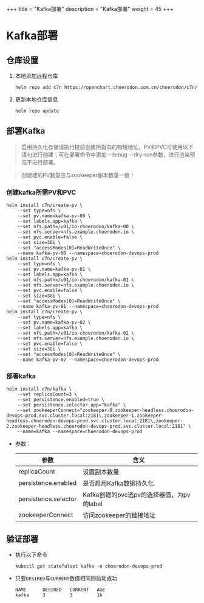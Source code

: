+++
title = "Kafka部署"
description = "Kafka部署"
weight = 45
+++

# Kafka部署

## 仓库设置

1. 本地添加远程仓库

    ```
    helm repo add c7n https://openchart.choerodon.com.cn/choerodon/c7n/
    ```
1. 更新本地仓库信息

    ```
    helm repo update 
    ```

## 部署Kafka

<blockquote class="note">
启用持久化存储请执行提前创建所指向的物理地址，PV和PVC可使用以下语句进行创建；可在部署命令中添加--debug --dry-run参数，进行渲染预览不进行部署。
</blockquote>

<blockquote class="warning">
创建建的PV数量应与zookeeper副本数量一致！
</blockquote>

### 创建kafka所需PV和PVC

```shell
helm install c7n/create-pv \
    --set type=nfs \
    --set pv.name=kafka-pv-00 \
    --set labels.app=kafka \
    --set nfs.path=/u01/io-choerodon/kafka-00 \
    --set nfs.server=nfs.example.choerodon.io \
    --set pvc.enable=false \
    --set size=3Gi \
    --set "accessModes[0]=ReadWriteOnce" \
    --name kafka-pv-00 --namespace=choerodon-devops-prod
helm install c7n/create-pv \
    --set type=nfs \
    --set pv.name=kafka-pv-01 \
    --set labels.app=kafka \
    --set nfs.path=/u01/io-choerodon/kafka-01 \
    --set nfs.server=nfs.example.choerodon.io \
    --set pvc.enable=false \
    --set size=3Gi \
    --set "accessModes[0]=ReadWriteOnce" \
    --name kafka-pv-01 --namespace=choerodon-devops-prod
helm install c7n/create-pv \
    --set type=nfs \
    --set pv.name=kafka-pv-02 \
    --set labels.app=kafka \
    --set nfs.path=/u01/io-choerodon/kafka-02 \
    --set nfs.server=nfs.example.choerodon.io \
    --set pvc.enable=false \
    --set size=3Gi \
    --set "accessModes[0]=ReadWriteOnce" \
    --name kafka-pv-02 --namespace=choerodon-devops-prod
```


### 部署kafka

```shell
helm install c7n/kafka \
    --set replicaCount=3 \
    --set persistence.enabled=true \
    --set persistence.selector.app="kafka" \
    --set zookeeperConnect="zookeeper-0.zookeeper-headless.choerodon-devops-prod.svc.cluster.local:2181\,zookeeper-1.zookeeper-headless.choerodon-devops-prod.svc.cluster.local:2181\,zookeeper-2.zookeeper-headless.choerodon-devops-prod.svc.cluster.local:2181" \
    --name=kafka --namespace=choerodon-devops-prod 
```

- 参数：

    参数 | 含义 
    --- |  --- 
    replicaCount|设置副本数量
    persistence.enabled|是否启用Kafka数据持久化
    persistence.selector|Kafka创建的pvc选pv的选择器值，为pv的label
    zookeeperConnect|访问zookeeper的链接地址

## 验证部署

- 执行以下命令

    ```
    kubectl get statefulset kafka -n choerodon-devops-prod
    ```

- 只要`DESIRED`与`CURRENT`数值相同则启动成功

    ```
    NAME      DESIRED   CURRENT   AGE
    kafka     3         3         1h
    ```